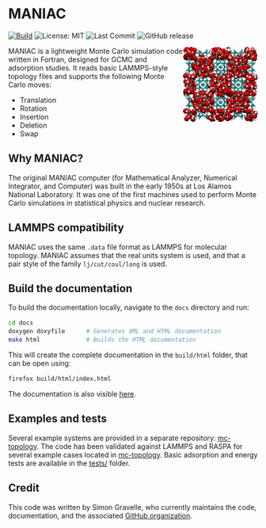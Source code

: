 # MANIAC

[![Build](https://github.com/maniac-mc/maniac-mc/actions/workflows/tests.yml/badge.svg)](https://github.com/maniac-mc/maniac-mc/actions/workflows/tests.yml)
![License: MIT](https://img.shields.io/badge/License-MIT-blue.svg)
![Last Commit](https://img.shields.io/github/last-commit/maniac-mc/maniac-mc)
![GitHub release](https://img.shields.io/github/v/release/maniac-mc/maniac-mc)

<img
    src="https://raw.githubusercontent.com/maniac-mc/mc-visuals/refs/heads/main/gallery/ZIF8-H2O/system.png"
    width="30%" align="right"/>
</a>

MANIAC is a lightweight Monte Carlo simulation code written in Fortran,
designed for GCMC and adsorption studies. It reads basic LAMMPS-style topology
files and supports the following Monte Carlo moves:

- Translation  
- Rotation  
- Insertion  
- Deletion  
- Swap  

## Why MANIAC?

The original MANIAC computer (for Mathematical Analyzer, Numerical Integrator, and
Computer) was built in the early 1950s at Los Alamos National Laboratory. It
was one of the first machines used to perform Monte Carlo simulations in
statistical physics and nuclear research.

## LAMMPS compatibility

MANIAC uses the same `.data` file format as LAMMPS for molecular
topology. MANIAC assumes that the real units system is used, and that
a pair style of the family `lj/cut/coul/long` is used.

## Build the documentation

To build the documentation locally, navigate to the `docs` directory and run:

```bash
cd docs
doxygen doxyfile      # Generates XML and HTML documentation
make html             # Builds the HTML documentation
```

This will create the complete documentation in the `build/html` folder, that can
be open using:

```bash
firefox build/html/index.html
```

The documentation is also visible [here](https://maniac-mc.github.io/maniac-mc/).

## Examples and tests

Several example systems are provided in a separate repository:
[mc-topology]([topology-gallery/](https://github.com/maniac-mc/mc-topology)).
The code has been validated against LAMMPS and RASPA for several example cases
located in [mc-topology]([topology-gallery/](https://github.com/maniac-mc/mc-topology)).
Basic adsorption and energy tests are available in the [tests/](tests/) folder.

## Credit

This code was written by Simon Gravelle, who currently maintains the
code, documentation, and the associated [GitHub organization](https://github.com/maniac-mc).
